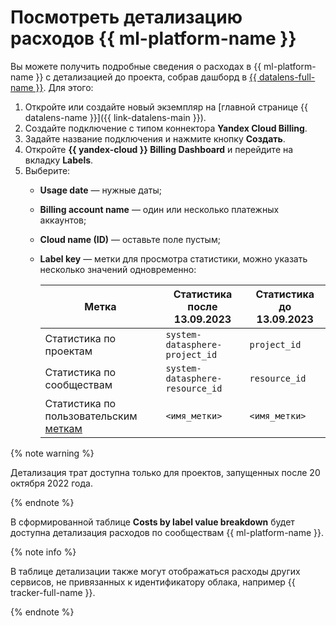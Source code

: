 # Посмотреть детализацию расходов {{ ml-platform-name }}

Вы можете получить подробные сведения о расходах в {{ ml-platform-name }} с детализацией до проекта, собрав дашборд в [{{ datalens-full-name }}](../../../datalens/). Для этого:

1. Откройте или создайте новый экземпляр на [главной странице {{ datalens-name }}]({{ link-datalens-main }}). 
1. Создайте подключение с типом коннектора **Yandex Cloud Billing**.
1. Задайте название подключения и нажмите кнопку **Создать**.
1. Откройте **{{ yandex-cloud }} Billing Dashboard** и перейдите на вкладку **Labels**.
1. Выберите: 
   * **Usage date** — нужные даты;
   * **Billing account name** — один или несколько платежных аккаунтов;
   * **Cloud name (ID)** — оставьте поле пустым;
   * **Label key** — метки для просмотра статистики, можно указать несколько значений одновременно:
   
     | Метка | Статистика после 13.09.2023 | Статистика до 13.09.2023 |
     | --- | ---| ---|
     | Статистика по проектам | `system-datasphere-project_id` | `project_id` |
     | Статистика по сообществам | `system-datasphere-resource_id` | `resource_id` |
     | Статистика по пользовательским [меткам](../../../resource-manager/concepts/labels.md) | `<имя_метки>` | `<имя_метки>` | 

{% note warning %}

Детализация трат доступна только для проектов, запущенных после 20 октября 2022 года.

{% endnote %}

В сформированной таблице **Costs by label value breakdown** будет доступна детализация расходов по сообществам {{ ml-platform-name }}.

{% note info %}

В таблице детализации также могут отображаться расходы других сервисов, не привязанных к идентификатору облака, например {{ tracker-full-name }}.

{% endnote %}